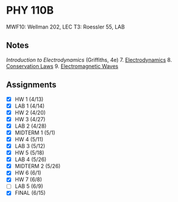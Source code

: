 # PHY 110B
MWF10: Wellman 202, LEC
T3: Roessler 55, LAB
## Notes
*Introduction to Electrodynamics* (Griffiths, 4e)
7. [Electrodynamics](../notes/electrodynamics.md)
8. [Conservation Laws](../notes/conservation-laws.md)
9. [Electromagnetic Waves](../notes/electromagnetic-waves.md)
## Assignments
- [x] HW 1 (4/13)
- [x] LAB 1 (4/14)
- [x] HW 2 (4/20)
- [x] HW 3 (4/27)
- [x] LAB 2 (4/28)
- [x] MIDTERM 1 (5/1)
- [x] HW 4 (5/11)
- [x] LAB 3 (5/12)
- [x] HW 5 (5/18)
- [x] LAB 4 (5/26)
- [x] MIDTERM 2 (5/26)
- [x] HW 6 (6/1)
- [x] HW 7 (6/8)
- [ ] LAB 5 (6/9)
- [x] FINAL (6/15)